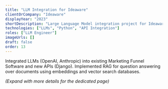 ```yaml
---
title: "LLM Integration for Ideaware"
clientOrCompany: "Ideaware"
displayYear: "2023"
shortDescription: "Large Language Model integration project for Ideaware, implementing AI-powered solutions for business processes."
technologies: ["LLMs", "Python", "API Integration"]
roles: ["LLM Engineer"]
imageUrls: []
draft: false
order: 13
---
```


Integrated LLMs (OpenAI, Anthropic) into existing Marketing Funnel Software and new APIs (Django). Implemented RAG for question answering over documents using embeddings and vector search databases.

*(Expand with more details for the dedicated page)* 